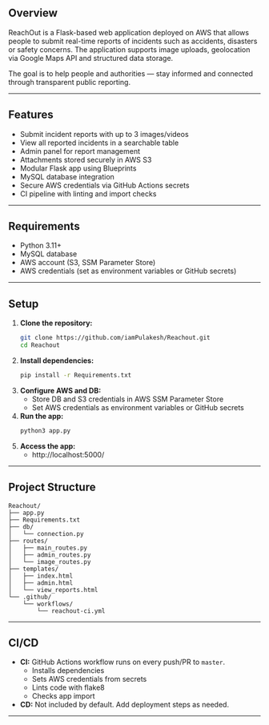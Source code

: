## Overview

ReachOut is a Flask-based web application deployed on AWS that allows people to submit real-time reports of incidents such as accidents, disasters or safety concerns. The application supports image uploads, geolocation via Google Maps API and structured data storage.

The goal is to help people and authorities — stay informed and connected through transparent public reporting.

---

## Features
- Submit incident reports with up to 3 images/videos
- View all reported incidents in a searchable table
- Admin panel for report management
- Attachments stored securely in AWS S3
- Modular Flask app using Blueprints
- MySQL database integration
- Secure AWS credentials via GitHub Actions secrets
- CI pipeline with linting and import checks

---

## Requirements
- Python 3.11+
- MySQL database
- AWS account (S3, SSM Parameter Store)
- AWS credentials (set as environment variables or GitHub secrets)

---

## Setup
1. **Clone the repository:**
   ```sh
   git clone https://github.com/iamPulakesh/Reachout.git
   cd Reachout
   ```
2. **Install dependencies:**
   ```sh
   pip install -r Requirements.txt
   ```
3. **Configure AWS and DB:**
   - Store DB and S3 credentials in AWS SSM Parameter Store
   - Set AWS credentials as environment variables or GitHub secrets
4. **Run the app:**
   ```sh
   python3 app.py
   ```
5. **Access the app:**
   - http://localhost:5000/

---

## Project Structure
```
Reachout/
├── app.py
├── Requirements.txt
├── db/
│   └── connection.py
├── routes/
│   ├── main_routes.py
│   ├── admin_routes.py
│   └── image_routes.py
├── templates/
│   ├── index.html
│   ├── admin.html
│   └── view_reports.html
└── .github/
    └── workflows/
        └── reachout-ci.yml
```

---

## CI/CD
- **CI:** GitHub Actions workflow runs on every push/PR to `master`.
  - Installs dependencies
  - Sets AWS credentials from secrets
  - Lints code with flake8
  - Checks app import
- **CD:** Not included by default. Add deployment steps as needed.

---






